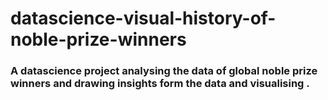 # datascience-visual-history-of-noble-prize-winners

### A datascience project analysing the data of global noble prize winners and drawing insights form the data and visualising . 
